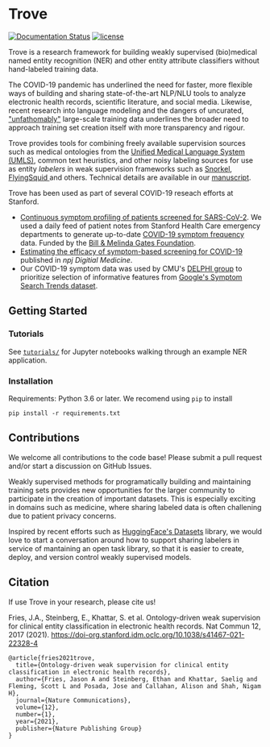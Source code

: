 # Trove 
<!--[![Build Status](https://travis-ci.com/som-shahlab/trove.svg?branch=main)](https://travis-ci.com/som-shahlab/trove)-->
[![Documentation Status](https://readthedocs.org/projects/trove/badge/?version=latest)](https://trove.readthedocs.io/en/latest/?badge=latest)
[![license](https://img.shields.io/badge/License-Apache%202.0-blue.svg)](https://opensource.org/licenses/Apache-2.0)

Trove is a research framework for building weakly supervised (bio)medical named entity recognition (NER) and other entity attribute classifiers without hand-labeled training data.

The COVID-19 pandemic has underlined the need for faster, more flexible ways of building and sharing state-of-the-art NLP/NLU tools to analyze electronic health records, scientific literature, and social media. Likewise, recent research into language modeling and the dangers of uncurated, ["unfathomably"](https://faculty.washington.edu/ebender/papers/Stochastic_Parrots.pdf) large-scale training data underlines the broader need to approach training set creation itself with more transparency and rigour.  

Trove provides tools for combining freely available supervision sources such as medical ontologies from the [Unified Medical Language System (UMLS)](https://www.nlm.nih.gov/research/umls/index.html), common text heuristics, and other noisy labeling sources for use as entity *labelers* in weak supervision frameworks such as [Snorkel](https://github.com/snorkel-team/snorkel), [FlyingSquid ](https://github.com/HazyResearch/flyingsquid) and others. Technical details are available in our [manuscript](https://www.nature.com/articles/s41467-021-22328-4).



Trove has been used as part of several COVID-19 reseach efforts at Stanford. 

- [Continuous symptom profiling of patients screened for SARS-CoV-2](https://med.stanford.edu/covid19/research.html#data-science-and-modeling). We used a daily feed of patient notes from Stanford Health Care emergency departments to generate up-to-date [COVID-19 symptom frequency](https://docs.google.com/spreadsheets/d/1iZZvbv94fpZdC6XaiPosiniMOh18etSPliAXVlLLr1w/edit#gid=344371264) data. Funded by the [Bill & Melinda Gates Foundation](https://www.gatesfoundation.org/about/committed-grants/2020/04/inv017214).
- [Estimating the efficacy of symptom-based screening for COVID-19](https://rdcu.be/chSrv) published in *npj Digitial Medicine*.
- Our COVID-19 symptom data was used by CMU's [DELPHI group](https://covidcast.cmu.edu/) to prioritize selection of informative features from [Google's Symptom Search Trends dataset](https://github.com/GoogleCloudPlatform/covid-19-open-data/blob/main/docs/table-search-trends.md).


## Getting Started

### Tutorials

See [`tutorials/`](https://github.com/som-shahlab/trove/tree/dev/tutorials) for Jupyter notebooks walking through an example NER application.

### Installation

Requirements: Python 3.6 or later. We recomend using `pip` to install 

`pip install -r requirements.txt`

## Contributions
We welcome all contributions to the code base! Please submit a pull request and/or start a discussion on GitHub Issues.

Weakly supervised methods for programatically building and maintaining training sets provides new opportunities for the larger community to participate in the creation of important datasets. This is especially exciting in domains such as medicine, where sharing labeled data is often challening due to patient privacy concerns.

Inspired by recent efforts such as [HuggingFace's Datasets](https://github.com/huggingface/datasets) library,
we would love to start a conversation around how to support sharing labelers in service of mantaining an open task library, so that it is easier to create, deploy, and version control weakly supervised models. 


## Citation
If use Trove in your research, please cite us!

Fries, J.A., Steinberg, E., Khattar, S. et al. Ontology-driven weak supervision for clinical entity classification in electronic health records. Nat Commun 12, 2017 (2021). https://doi-org.stanford.idm.oclc.org/10.1038/s41467-021-22328-4

```
@article{fries2021trove,
  title={Ontology-driven weak supervision for clinical entity classification in electronic health records},
  author={Fries, Jason A and Steinberg, Ethan and Khattar, Saelig and Fleming, Scott L and Posada, Jose and Callahan, Alison and Shah, Nigam H},
  journal={Nature Communications},
  volume={12},
  number={1},
  year={2021},
  publisher={Nature Publishing Group}
}
```


